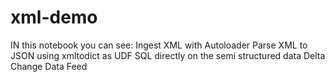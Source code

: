 # xml-demo

IN this notebook you can see:
Ingest XML with Autoloader
Parse XML to  JSON using xmltodict as UDF
SQL directly on the semi structured data
Delta Change Data Feed
